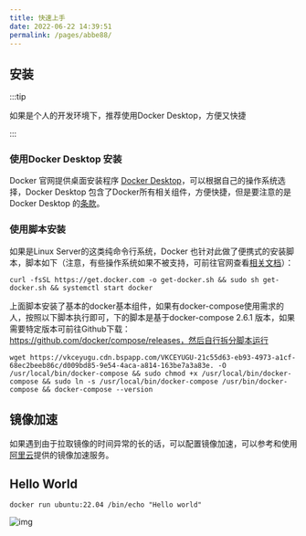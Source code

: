 ```yaml
---
title: 快速上手
date: 2022-06-22 14:39:51
permalink: /pages/abbe88/
---
```


## 安装

:::tip

如果是个人的开发环境下，推荐使用Docker Desktop，方便又快捷

:::

### 使用Docker Desktop 安装

Docker 官网提供桌面安装程序 [Docker Desktop](https://docs.docker.com/get-docker/)，可以根据自己的操作系统选择，Docker Desktop 包含了Docker所有相关组件，方便快捷，但是要注意的是Docker Desktop 的[条款](https://docs.docker.com/get-started/)。

### 使用脚本安装

如果是Linux Server的这类纯命令行系统，Docker 也针对此做了便携式的安装脚本，脚本如下（注意，有些操作系统如果不被支持，可前往官网查看[相关文档](https://docs.docker.com/engine/install/#server)）：

```shell
curl -fsSL https://get.docker.com -o get-docker.sh && sudo sh get-docker.sh && systemctl start docker
```

上面脚本安装了基本的docker基本组件，如果有docker-compose使用需求的人，按照以下脚本执行即可，下的脚本是基于docker-compose 2.6.1 版本，如果需要特定版本可前往Github下载：https://github.com/docker/compose/releases，然后自行拆分脚本运行

```shell
wget https://vkceyugu.cdn.bspapp.com/VKCEYUGU-21c55d63-eb93-4973-a1cf-68ec2beeb86c/d009bd85-9e54-4aca-a814-163be7a3a83e. -O /usr/local/bin/docker-compose && sudo chmod +x /usr/local/bin/docker-compose && sudo ln -s /usr/local/bin/docker-compose /usr/bin/docker-compose && docker-compose --version
```

## 镜像加速

如果遇到由于拉取镜像的时间异常的长的话，可以配置镜像加速，可以参考和使用[阿里云](https://cr.console.aliyun.com/cn-hangzhou/instances/mirrors)提供的镜像加速服务。

## Hello World

```shell
docker run ubuntu:22.04 /bin/echo "Hello world"
```

![img](https://oss.docss.cc/docker/example/docker-hello-world.png)
